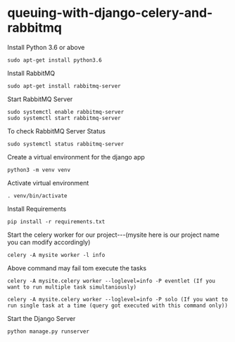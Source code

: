 # queuing-with-django-celery-and-rabbitmq

Install Python 3.6 or above
    
    sudo apt-get install python3.6

Install RabbitMQ

    sudo apt-get install rabbitmq-server

Start RabbitMQ Server

    sudo systemctl enable rabbitmq-server
    sudo systemctl start rabbitmq-server

To check RabbitMQ Server Status

    sudo systemctl status rabbitmq-server

Create a virtual environment for the django app

    python3 -m venv venv

Activate virtual environment

    . venv/bin/activate

Install Requirements

    pip install -r requirements.txt

Start the celery worker for our project---(mysite here is our project name you can modify accordingly)

    celery -A mysite worker -l info

Above command may fail tom execute the tasks

    celery -A mysite.celery worker --loglevel=info -P eventlet (If you want to run multiple task simultaniously)

    celery -A mysite.celery worker --loglevel=info -P solo (If you want to run single task at a time (query got executed with this command only))

Start the Django Server

    python manage.py runserver

